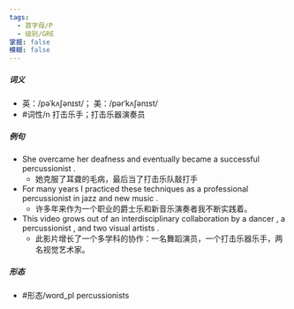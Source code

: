 ```yaml
---
tags:
  - 首字母/P
  - 级别/GRE
掌握: false
模糊: false
---
```

##### 词义
- 英：/pəˈkʌʃənɪst/； 美：/pərˈkʌʃənɪst/
- #词性/n  打击乐手；打击乐器演奏员
##### 例句
- She overcame her deafness and eventually became a successful percussionist .
	- 她克服了耳聋的毛病，最后当了打击乐队敲打手
- For many years I practiced these techniques as a professional percussionist in jazz and new music .
	- 许多年来作为一个职业的爵士乐和新音乐演奏者我不断实践着。
- This video grows out of an interdisciplinary collaboration by a dancer , a percussionist , and two visual artists .
	- 此影片增长了一个多学科的协作：一名舞蹈演员，一个打击乐器乐手，两名视觉艺术家。
##### 形态
- #形态/word_pl percussionists
